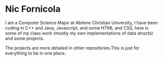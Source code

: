 # Nic Fornicola
I am a Computer Science Major at Abilene Christian University, I have been coding in C++ and Java, Javascript, and some HTML and CSS, here is some of my class work (mostly my own implementations of data structs) and some projects.

The projects are more detailed in other repositories.This is just for everything to be in one place.
